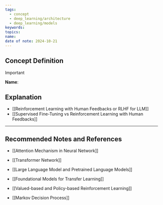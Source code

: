 ```yaml
---
tags:
  - concept
  - deep_learning/architecture
  - deep_learning/models
keywords: 
topics: 
name: 
date of note: 2024-10-21
---
```


## Concept Definition

>[!important]
>**Name**: 



## Explanation


- [[Reinforcement Learning with Human Feedbacks or RLHF for LLM]]
- [[Supervised Fine-Tuning vs Reinforcement Learning with Human Feedbacks]]


-----------
##  Recommended Notes and References


- [[Attention Mechanism in Neural Network]]
- [[Transformer Network]]
- [[Large Language Model and Pretrained Language Models]]
- [[Foundational Models for Transfer Learning]]


- [[Valued-based and Policy-based Reinforcement Learning]]
- [[Markov Decision Process]]